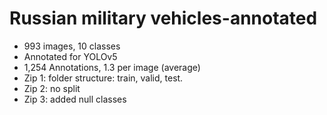 # Russian military vehicles-annotated

- 993 images, 10 classes
- Annotated for YOLOv5
- 1,254 Annotations, 1.3 per image (average)
- Zip 1: folder structure: train, valid, test.
- Zip 2: no split
- Zip 3: added null classes